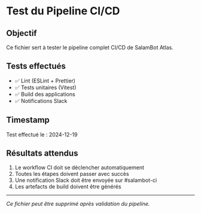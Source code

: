 # Test du Pipeline CI/CD

## Objectif

Ce fichier sert à tester le pipeline complet CI/CD de SalamBot Atlas.

## Tests effectués

- ✅ Lint (ESLint + Prettier)
- ✅ Tests unitaires (Vitest)
- ✅ Build des applications
- ✅ Notifications Slack

## Timestamp

Test effectué le : 2024-12-19

## Résultats attendus

1. Le workflow CI doit se déclencher automatiquement
2. Toutes les étapes doivent passer avec succès
3. Une notification Slack doit être envoyée sur #salambot-ci
4. Les artefacts de build doivent être générés

---

*Ce fichier peut être supprimé après validation du pipeline.*